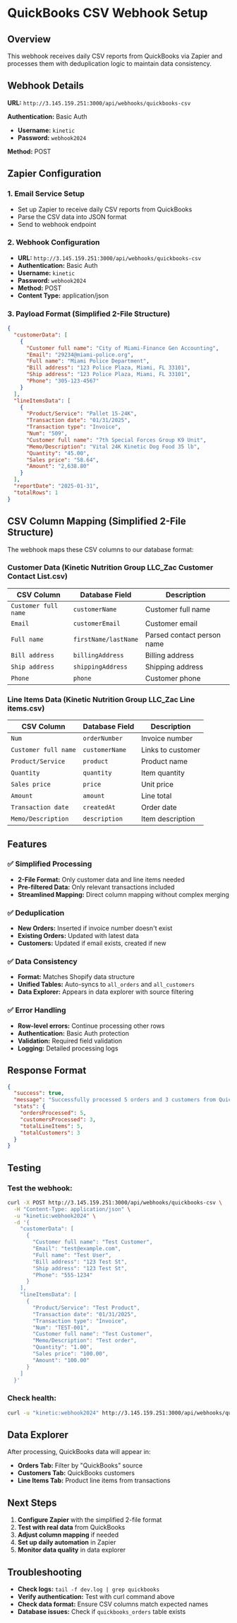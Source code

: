 # QuickBooks CSV Webhook Setup

## Overview
This webhook receives daily CSV reports from QuickBooks via Zapier and processes them with deduplication logic to maintain data consistency.

## Webhook Details

**URL:** `http://3.145.159.251:3000/api/webhooks/quickbooks-csv`

**Authentication:** Basic Auth
- **Username:** `kinetic`
- **Password:** `webhook2024`

**Method:** POST

## Zapier Configuration

### 1. Email Service Setup
- Set up Zapier to receive daily CSV reports from QuickBooks
- Parse the CSV data into JSON format
- Send to webhook endpoint

### 2. Webhook Configuration
- **URL:** `http://3.145.159.251:3000/api/webhooks/quickbooks-csv`
- **Authentication:** Basic Auth
- **Username:** `kinetic`
- **Password:** `webhook2024`
- **Method:** POST
- **Content Type:** application/json

### 3. Payload Format (Simplified 2-File Structure)
```json
{
  "customerData": [
    {
      "Customer full name": "City of Miami-Finance Gen Accounting",
      "Email": "29234@miami-police.org",
      "Full name": "Miami Police Department",
      "Bill address": "123 Police Plaza, Miami, FL 33101",
      "Ship address": "123 Police Plaza, Miami, FL 33101",
      "Phone": "305-123-4567"
    }
  ],
  "lineItemsData": [
    {
      "Product/Service": "Pallet 15-24K",
      "Transaction date": "01/31/2025",
      "Transaction type": "Invoice",
      "Num": "509",
      "Customer full name": "7th Special Forces Group K9 Unit",
      "Memo/Description": "Vital 24K Kinetic Dog Food 35 lb",
      "Quantity": "45.00",
      "Sales price": "58.64",
      "Amount": "2,638.80"
    }
  ],
  "reportDate": "2025-01-31",
  "totalRows": 1
}
```

## CSV Column Mapping (Simplified 2-File Structure)

The webhook maps these CSV columns to our database format:

### Customer Data (Kinetic Nutrition Group LLC_Zac Customer Contact List.csv)
| **CSV Column** | **Database Field** | **Description** |
|----------------|-------------------|-----------------|
| `Customer full name` | `customerName` | Customer full name |
| `Email` | `customerEmail` | Customer email |
| `Full name` | `firstName/lastName` | Parsed contact person name |
| `Bill address` | `billingAddress` | Billing address |
| `Ship address` | `shippingAddress` | Shipping address |
| `Phone` | `phone` | Customer phone |

### Line Items Data (Kinetic Nutrition Group LLC_Zac Line items.csv)
| **CSV Column** | **Database Field** | **Description** |
|----------------|-------------------|-----------------|
| `Num` | `orderNumber` | Invoice number |
| `Customer full name` | `customerName` | Links to customer |
| `Product/Service` | `product` | Product name |
| `Quantity` | `quantity` | Item quantity |
| `Sales price` | `price` | Unit price |
| `Amount` | `amount` | Line total |
| `Transaction date` | `createdAt` | Order date |
| `Memo/Description` | `description` | Item description |

## Features

### ✅ Simplified Processing
- **2-File Format:** Only customer data and line items needed
- **Pre-filtered Data:** Only relevant transactions included
- **Streamlined Mapping:** Direct column mapping without complex merging

### ✅ Deduplication
- **New Orders:** Inserted if invoice number doesn't exist
- **Existing Orders:** Updated with latest data
- **Customers:** Updated if email exists, created if new

### ✅ Data Consistency
- **Format:** Matches Shopify data structure
- **Unified Tables:** Auto-syncs to `all_orders` and `all_customers`
- **Data Explorer:** Appears in data explorer with source filtering

### ✅ Error Handling
- **Row-level errors:** Continue processing other rows
- **Authentication:** Basic Auth protection
- **Validation:** Required field validation
- **Logging:** Detailed processing logs

## Response Format

```json
{
  "success": true,
  "message": "Successfully processed 5 orders and 3 customers from QuickBooks CSV data",
  "stats": {
    "ordersProcessed": 5,
    "customersProcessed": 3,
    "totalLineItems": 5,
    "totalCustomers": 3
  }
}
```

## Testing

### Test the webhook:
```bash
curl -X POST http://3.145.159.251:3000/api/webhooks/quickbooks-csv \
  -H "Content-Type: application/json" \
  -u "kinetic:webhook2024" \
  -d '{
    "customerData": [
      {
        "Customer full name": "Test Customer",
        "Email": "test@example.com",
        "Full name": "Test User",
        "Bill address": "123 Test St",
        "Ship address": "123 Test St",
        "Phone": "555-1234"
      }
    ],
    "lineItemsData": [
      {
        "Product/Service": "Test Product",
        "Transaction date": "01/31/2025",
        "Transaction type": "Invoice",
        "Num": "TEST-001",
        "Customer full name": "Test Customer",
        "Memo/Description": "Test order",
        "Quantity": "1.00",
        "Sales price": "100.00",
        "Amount": "100.00"
      }
    ]
  }'
```

### Check health:
```bash
curl -u "kinetic:webhook2024" http://3.145.159.251:3000/api/webhooks/quickbooks-csv
```

## Data Explorer

After processing, QuickBooks data will appear in:
- **Orders Tab:** Filter by "QuickBooks" source
- **Customers Tab:** QuickBooks customers
- **Line Items Tab:** Product line items from transactions

## Next Steps

1. **Configure Zapier** with the simplified 2-file format
2. **Test with real data** from QuickBooks
3. **Adjust column mapping** if needed
4. **Set up daily automation** in Zapier
5. **Monitor data quality** in data explorer

## Troubleshooting

- **Check logs:** `tail -f dev.log | grep quickbooks`
- **Verify authentication:** Test with curl command above
- **Check data format:** Ensure CSV columns match expected names
- **Database issues:** Check if `quickbooks_orders` table exists